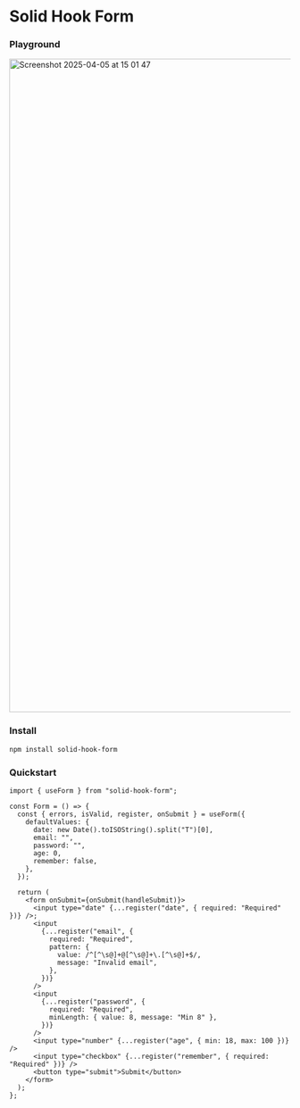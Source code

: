# Solid Hook Form

### Playground

[<img width="1171" alt="Screenshot 2025-04-05 at 15 01 47" src="https://github.com/user-attachments/assets/08c8242a-c254-4d80-9de8-278d32615c12" />](https://solid-hook-form.vercel.app/)

### Install

```sh
npm install solid-hook-form
```

### Quickstart

```tsx
import { useForm } from "solid-hook-form";

const Form = () => {
  const { errors, isValid, register, onSubmit } = useForm({
    defaultValues: {
      date: new Date().toISOString().split("T")[0],
      email: "",
      password: "",
      age: 0,
      remember: false,
    },
  });

  return (
    <form onSubmit={onSubmit(handleSubmit)}>
      <input type="date" {...register("date", { required: "Required" })} />;
      <input
        {...register("email", {
          required: "Required",
          pattern: {
            value: /^[^\s@]+@[^\s@]+\.[^\s@]+$/,
            message: "Invalid email",
          },
        })}
      />
      <input
        {...register("password", {
          required: "Required",
          minLength: { value: 8, message: "Min 8" },
        })}
      />
      <input type="number" {...register("age", { min: 18, max: 100 })} />
      <input type="checkbox" {...register("remember", { required: "Required" })} />
      <button type="submit">Submit</button>
    </form>
  );
};
```
